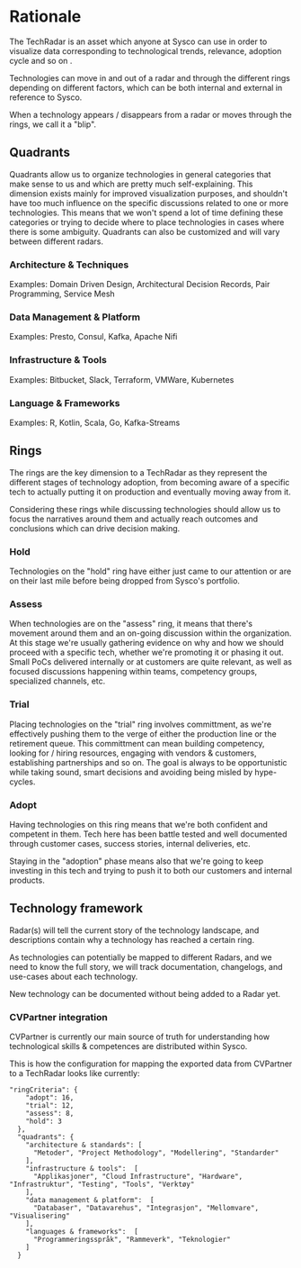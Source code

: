 # Rationale

The TechRadar is an asset which anyone at Sysco can use in order to visualize data corresponding to technological trends, relevance, adoption cycle and so on .

Technologies can move in and out of a radar and through the different rings depending on different factors, which can be both internal and external in reference to Sysco. 

When a technology appears / disappears from a radar or moves through the rings, we call it a "blip".

## Quadrants

Quadrants allow us to organize technologies in general categories that make sense to us and which are pretty much self-explaining. This dimension exists mainly for improved visualization purposes, and shouldn't have too much influence on the specific discussions related to one or more technologies. This means that we won't spend a lot of time defining these categories or trying to decide where to place technologies in cases where there is some ambiguity. Quadrants can also be customized and will vary between different radars.

### Architecture & Techniques

Examples: Domain Driven Design, Architectural Decision Records, Pair Programming, Service Mesh

### Data Management & Platform

Examples: Presto, Consul, Kafka, Apache Nifi

### Infrastructure & Tools

Examples: Bitbucket, Slack, Terraform, VMWare, Kubernetes

### Language & Frameworks

Examples: R, Kotlin, Scala, Go, Kafka-Streams

## Rings

The rings are the key dimension to a TechRadar as they represent the different stages of technology adoption, from becoming aware of a specific tech to actually putting it on production and eventually moving away from it.

Considering these rings while discussing technologies should allow us to focus the narratives around them and actually reach outcomes and conclusions which can drive decision making.

### Hold

Technologies on the "hold" ring have either just came to our attention or are on their last mile before being dropped from Sysco's portfolio.

### Assess

When technologies are on the "assess" ring, it means that there's movement around them and an on-going discussion within the organization. At this stage we're usually gathering evidence on why and how we should proceed with a specific tech, whether we're promoting it or phasing it out. Small PoCs delivered internally or at customers are quite relevant, as well as focused discussions happening within teams, competency groups, specialized channels, etc.

### Trial

Placing technologies on the "trial" ring involves committment, as we're effectively pushing them to the verge of either the production line or the retirement queue. This committment can mean building competency, looking for / hiring resources, engaging with vendors & customers, establishing partnerships and so on. The goal is always to be opportunistic while taking sound, smart decisions and avoiding being misled by hype-cycles.

### Adopt

Having technologies on this ring means that we're both confident and competent in them. Tech here has been battle tested and well documented through customer cases, success stories, internal deliveries, etc. 

Staying in the "adoption" phase means also that we're going to keep investing in this tech and trying to push it to both our customers and internal products.

## Technology framework

Radar(s) will tell the current story of the technology landscape, and
descriptions contain why a technology has reached a certain ring.

As technologies can potentially be mapped to different Radars, and
we need to know the full story, we will track documentation, changelogs, and use-cases about each technology.

New technology can be documented without being added to a Radar yet.

### CVPartner integration

CVPartner is currently our main source of truth for understanding how technological skills & competences are distributed within Sysco. 

This is how the configuration for mapping the exported data from CVPartner to a TechRadar looks like currently:

```
"ringCriteria": {
    "adopt": 16,
    "trial": 12,
    "assess": 8,
    "hold": 3
  },
  "quadrants": {
    "architecture & standards": [
      "Metoder", "Project Methodology", "Modellering", "Standarder"
    ],
    "infrastructure & tools":  [
      "Applikasjoner", "Cloud Infrastructure", "Hardware", "Infrastruktur", "Testing", "Tools", "Verktøy"
    ],
    "data management & platform":  [
      "Databaser", "Datavarehus", "Integrasjon", "Mellomvare", "Visualisering"
    ],
    "languages & frameworks":  [
      "Programmeringsspråk", "Rammeverk", "Teknologier"
    ]
  }
  ```
